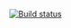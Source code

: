 [![Build status](https://ci.appveyor.com/api/projects/status/rs2b2xuv4icf0mro?svg=true)](https://ci.appveyor.com/project/S-Alekseeva/pageobjectbdd)
